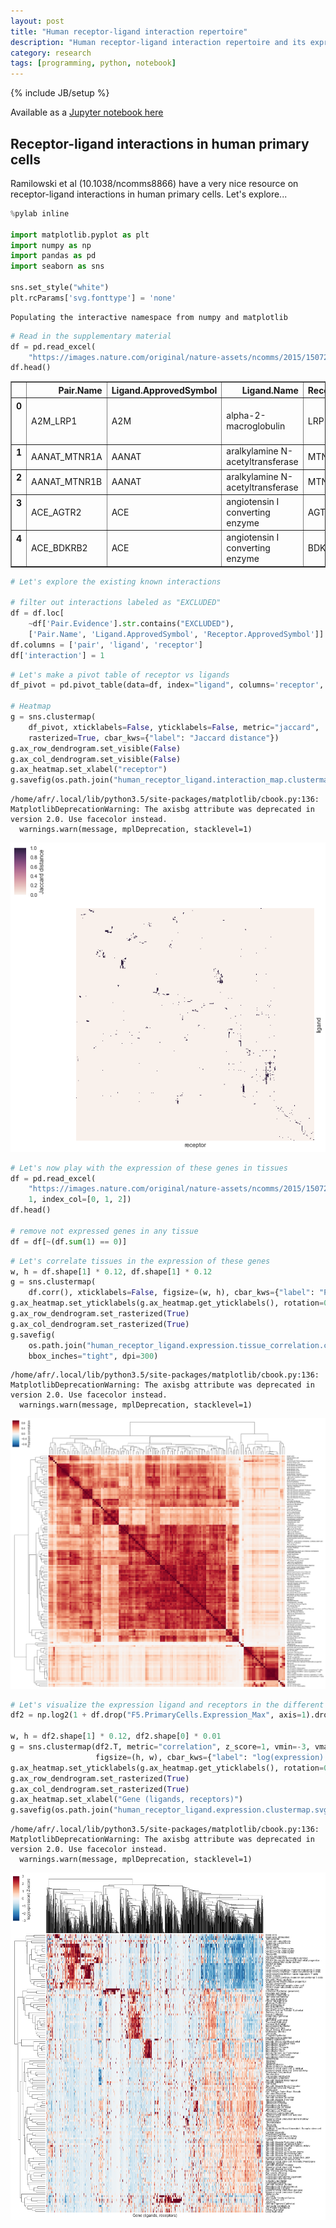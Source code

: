```yaml
---
layout: post
title: "Human receptor-ligand interaction repertoire"
description: "Human receptor-ligand interaction repertoire and its expression in primary cells"
category: research
tags: [programming, python, notebook]
---
```

{% include JB/setup %}


Available as a [Jupyter notebook here](https://github.com/afrendeiro/afrendeiro.github.io/blob/master/data/notebooks/human_ligand_receptor_expression/receptor-ligand-expression.ipynb)


## Receptor-ligand interactions in human primary cells

Ramilowski et al (10.1038/ncomms8866) have a very nice resource on receptor-ligand interactions in human primary cells.
Let's explore...


```python
%pylab inline

import matplotlib.pyplot as plt
import numpy as np
import pandas as pd
import seaborn as sns

sns.set_style("white")
plt.rcParams['svg.fonttype'] = 'none'
```

    Populating the interactive namespace from numpy and matplotlib



```python
# Read in the supplementary material
df = pd.read_excel(
    "https://images.nature.com/original/nature-assets/ncomms/2015/150722/ncomms8866/extref/ncomms8866-s3.xlsx", 1)
df.head()
```

<div>
<style>
    .dataframe thead tr:only-child th {
        text-align: right;
    }

    .dataframe thead th {
        text-align: left;
    }

    .dataframe tbody tr th {
        vertical-align: top;
    }
</style>
<table border="1" class="dataframe">
  <thead>
    <tr style="text-align: right;">
      <th></th>
      <th>Pair.Name</th>
      <th>Ligand.ApprovedSymbol</th>
      <th>Ligand.Name</th>
      <th>Receptor.ApprovedSymbol</th>
      <th>Receptor.Name</th>
      <th>DLRP</th>
      <th>HPMR</th>
      <th>IUPHAR</th>
      <th>HPRD</th>
      <th>STRING.binding</th>
      <th>STRING.experiment</th>
      <th>HPMR.Ligand</th>
      <th>HPMR.Receptor</th>
      <th>PMID.Manual</th>
      <th>Pair.Source</th>
      <th>Pair.Evidence</th>
    </tr>
  </thead>
  <tbody>
    <tr>
      <th>0</th>
      <td>A2M_LRP1</td>
      <td>A2M</td>
      <td>alpha-2-macroglobulin</td>
      <td>LRP1</td>
      <td>low density lipoprotein receptor-related prote...</td>
      <td>NaN</td>
      <td>HPMR</td>
      <td>NaN</td>
      <td>HPRD</td>
      <td>STRING.binding</td>
      <td>STRING.experiment</td>
      <td>A2M</td>
      <td>LRP1</td>
      <td>NaN</td>
      <td>known</td>
      <td>literature supported</td>
    </tr>
    <tr>
      <th>1</th>
      <td>AANAT_MTNR1A</td>
      <td>AANAT</td>
      <td>aralkylamine N-acetyltransferase</td>
      <td>MTNR1A</td>
      <td>melatonin receptor 1A</td>
      <td>NaN</td>
      <td>HPMR</td>
      <td>NaN</td>
      <td>NaN</td>
      <td>NaN</td>
      <td>NaN</td>
      <td>AANAT</td>
      <td>MTNR1A</td>
      <td>NaN</td>
      <td>known</td>
      <td>literature supported</td>
    </tr>
    <tr>
      <th>2</th>
      <td>AANAT_MTNR1B</td>
      <td>AANAT</td>
      <td>aralkylamine N-acetyltransferase</td>
      <td>MTNR1B</td>
      <td>melatonin receptor 1B</td>
      <td>NaN</td>
      <td>HPMR</td>
      <td>NaN</td>
      <td>NaN</td>
      <td>NaN</td>
      <td>NaN</td>
      <td>AANAT</td>
      <td>MTNR1B</td>
      <td>NaN</td>
      <td>known</td>
      <td>literature supported</td>
    </tr>
    <tr>
      <th>3</th>
      <td>ACE_AGTR2</td>
      <td>ACE</td>
      <td>angiotensin I converting enzyme</td>
      <td>AGTR2</td>
      <td>angiotensin II receptor, type 2</td>
      <td>NaN</td>
      <td>NaN</td>
      <td>NaN</td>
      <td>HPRD</td>
      <td>NaN</td>
      <td>NaN</td>
      <td>ACE</td>
      <td>AGTR2</td>
      <td>NaN</td>
      <td>novel</td>
      <td>literature supported</td>
    </tr>
    <tr>
      <th>4</th>
      <td>ACE_BDKRB2</td>
      <td>ACE</td>
      <td>angiotensin I converting enzyme</td>
      <td>BDKRB2</td>
      <td>bradykinin receptor B2</td>
      <td>NaN</td>
      <td>NaN</td>
      <td>NaN</td>
      <td>HPRD</td>
      <td>NaN</td>
      <td>NaN</td>
      <td>ACE</td>
      <td>BDKRB2</td>
      <td>NaN</td>
      <td>novel</td>
      <td>literature supported</td>
    </tr>
  </tbody>
</table>
</div>




```python
# Let's explore the existing known interactions

# filter out interactions labeled as "EXCLUDED"
df = df.loc[
    ~df['Pair.Evidence'].str.contains("EXCLUDED"),
    ['Pair.Name', 'Ligand.ApprovedSymbol', 'Receptor.ApprovedSymbol']]
df.columns = ['pair', 'ligand', 'receptor']
df['interaction'] = 1
```


```python
# Let's make a pivot table of receptor vs ligands
df_pivot = pd.pivot_table(data=df, index="ligand", columns='receptor', aggfunc=sum, fill_value=0)

# Heatmap
g = sns.clustermap(
    df_pivot, xticklabels=False, yticklabels=False, metric="jaccard",
    rasterized=True, cbar_kws={"label": "Jaccard distance"})
g.ax_row_dendrogram.set_visible(False)
g.ax_col_dendrogram.set_visible(False)
g.ax_heatmap.set_xlabel("receptor")
g.savefig(os.path.join("human_receptor_ligand.interaction_map.clustermap.svg"), bbox_inches="tight", dpi=300)
```

    /home/afr/.local/lib/python3.5/site-packages/matplotlib/cbook.py:136: MatplotlibDeprecationWarning: The axisbg attribute was deprecated in version 2.0. Use facecolor instead.
      warnings.warn(message, mplDeprecation, stacklevel=1)



![png](/data/notebooks/human_ligand_receptor_expression/output_4_1.png)



```python
# Let's now play with the expression of these genes in tissues
df = pd.read_excel(
    "https://images.nature.com/original/nature-assets/ncomms/2015/150722/ncomms8866/extref/ncomms8866-s5.xlsx",
    1, index_col=[0, 1, 2])
df.head()

# remove not expressed genes in any tissue
df = df[~(df.sum(1) == 0)]
```


```python
# Let's correlate tissues in the expression of these genes
w, h = df.shape[1] * 0.12, df.shape[1] * 0.12
g = sns.clustermap(
    df.corr(), xticklabels=False, figsize=(w, h), cbar_kws={"label": "Pearson correlation"})
g.ax_heatmap.set_yticklabels(g.ax_heatmap.get_yticklabels(), rotation=0, fontsize="xx-small", rasterized=True)
g.ax_row_dendrogram.set_rasterized(True)
g.ax_col_dendrogram.set_rasterized(True)
g.savefig(
    os.path.join("human_receptor_ligand.expression.tissue_correlation.clustermap.svg"),
    bbox_inches="tight", dpi=300)
```

    /home/afr/.local/lib/python3.5/site-packages/matplotlib/cbook.py:136: MatplotlibDeprecationWarning: The axisbg attribute was deprecated in version 2.0. Use facecolor instead.
      warnings.warn(message, mplDeprecation, stacklevel=1)



![png](/data/notebooks/human_ligand_receptor_expression/output_6_1.png)



```python
# Let's visualize the expression ligand and receptors in the different tissues
df2 = np.log2(1 + df.drop("F5.PrimaryCells.Expression_Max", axis=1).dropna())

w, h = df2.shape[1] * 0.12, df2.shape[0] * 0.01
g = sns.clustermap(df2.T, metric="correlation", z_score=1, vmin=-3, vmax=3,
                   figsize=(h, w), cbar_kws={"label": "log(expression) Z-score"}, xticklabels=False, rasterized=True)
g.ax_heatmap.set_yticklabels(g.ax_heatmap.get_yticklabels(), rotation=0, fontsize="x-small")
g.ax_row_dendrogram.set_rasterized(True)
g.ax_col_dendrogram.set_rasterized(True)
g.ax_heatmap.set_xlabel("Gene (ligands, receptors)")
g.savefig(os.path.join("human_receptor_ligand.expression.clustermap.svg"), bbox_inches="tight", dpi=300)
```

    /home/afr/.local/lib/python3.5/site-packages/matplotlib/cbook.py:136: MatplotlibDeprecationWarning: The axisbg attribute was deprecated in version 2.0. Use facecolor instead.
      warnings.warn(message, mplDeprecation, stacklevel=1)



![png](/data/notebooks/human_ligand_receptor_expression/output_7_1.png)

